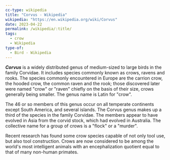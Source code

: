 ```yaml
---
cc-type: wikipedia
title: "Corvus - Wikipedia"
wikipedia: "https://en.wikipedia.org/wiki/Corvus"
date: 2023-04-22
permalink: /wikipedia/:title/
tags:
  - crow
  - Wikipedia
type-of:
  - Bird - Wikipedia
---
```

***Corvus*** is a widely distributed genus of medium-sized to large birds in the family Corvidae. It includes species commonly known as crows, ravens and rooks. The species commonly encountered in Europe are the carrion crow, the hooded crow, the common raven and the rook; those discovered later were named "crow" or "raven" chiefly on the basis of their size, crows generally being smaller. The genus name is Latin for "crow".

The 46 or so members of this genus occur on all temperate continents except South America, and several islands. The Corvus genus makes up a third of the species in the family Corvidae. The members appear to have evolved in Asia from the corvid stock, which had evolved in Australia. The collective name for a group of crows is a "flock" or a "murder".

Recent research has found some crow species capable of not only tool use, but also tool construction. Crows are now considered to be among the world's most intelligent animals with an encephalization quotient equal to that of many non-human primates.